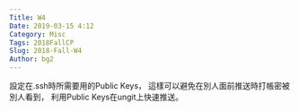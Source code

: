 ```yaml
---
Title: W4
Date: 2019-03-15 4:12
Category: Misc
Tags: 2018FallCP
Slug: 2018-Fall-W4
Author: bg2
---
```




<!-- PELICAN_END_SUMMARY -->

設定在.ssh時所需要用的Public Keys，
這樣可以避免在別人面前推送時打帳密被別人看到，
利用Public Keys在ungit上快速推送。

